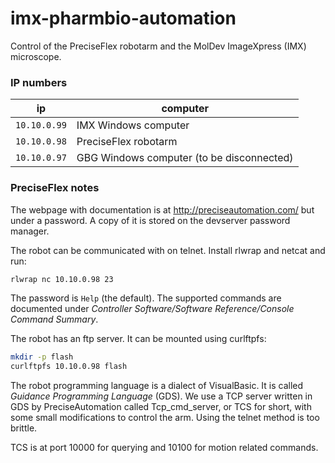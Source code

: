 # imx-pharmbio-automation

Control of the PreciseFlex robotarm and the MolDev ImageXpress (IMX) microscope.

### IP numbers

ip           | computer
---          | ---
`10.10.0.99` | IMX Windows computer
`10.10.0.98` | PreciseFlex robotarm
`10.10.0.97` | GBG Windows computer (to be disconnected)

### PreciseFlex notes

The webpage with documentation is at http://preciseautomation.com/ but under a password. A copy of it is stored on the devserver password manager.

The robot can be communicated with on telnet. Install rlwrap and netcat and run:

```sh
rlwrap nc 10.10.0.98 23
```

The password is `Help` (the default). The supported commands are documented under _Controller Software/Software Reference/Console Command Summary_.

The robot has an ftp server. It can be mounted using curlftpfs:

```sh
mkdir -p flash
curlftpfs 10.10.0.98 flash
```

The robot programming language is a dialect of VisualBasic. It is called _Guidance Programming Language_ (GDS).
We use a TCP server written in GDS by PreciseAutomation called Tcp_cmd_server,
or TCS for short, with some small modifications to control the arm.
Using the telnet method is too brittle.

TCS is at port 10000 for querying and 10100 for motion related commands.
